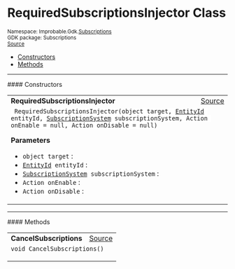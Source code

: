 
# RequiredSubscriptionsInjector Class
<sup>
Namespace: Improbable.Gdk.<a href="{{urlRoot}}/api/subscriptions-index">Subscriptions</a><br/>
GDK package: Subscriptions<br/>
<a href="https://www.github.com/spatialos/gdk-for-unity/blob/0.3.3/workers/unity/Packages/io.improbable.gdk.core/Subscriptions/RequiredSubscriptionsInjector.cs/#L9">Source</a>
<style>
a code {
                    padding: 0em 0.25em!important;
}
code {
                    background-color: #ffffff!important;
}
</style>
</sup>
<nav id="pageToc" class="page-toc"><ul><li><a href="#constructors">Constructors</a>
<li><a href="#methods">Methods</a>
</ul></nav>












</p>
<hr style="width:100%; border-top-color:#d8d8d8" />
#### Constructors


</p>




<table width="100%">
    <tr>
        <td style="border-right:none"><a id="requiredsubscriptionsinjector-object-entityid-subscriptionsystem-action-action"></a><b>RequiredSubscriptionsInjector</b></td>
        <td style="border-left:none; text-align:right"><a href="https://www.github.com/spatialos/gdk-for-unity/blob/0.3.3/workers/unity/Packages/io.improbable.gdk.core/Subscriptions/RequiredSubscriptionsInjector.cs/#L20">Source</a></td>
    </tr>
    <tr>
        <td colspan="2">
<code> RequiredSubscriptionsInjector(object target, <a href="{{urlRoot}}/api/core/entity-id">EntityId</a> entityId, <a href="{{urlRoot}}/api/subscriptions/subscription-system">SubscriptionSystem</a> subscriptionSystem, Action onEnable = null, Action onDisable = null)</code></p>



</p>

<b>Parameters</b>

<ul>
<li><code>object target</code> : </li>
<li><code><a href="{{urlRoot}}/api/core/entity-id">EntityId</a> entityId</code> : </li>
<li><code><a href="{{urlRoot}}/api/subscriptions/subscription-system">SubscriptionSystem</a> subscriptionSystem</code> : </li>
<li><code>Action onEnable</code> : </li>
<li><code>Action onDisable</code> : </li>
</ul>





</td>
    </tr>
</table>




</p>
<hr style="width:100%; border-top-color:#d8d8d8" />
#### Methods


</p>




<table width="100%">
    <tr>
        <td style="border-right:none"><a id="cancelsubscriptions"></a><b>CancelSubscriptions</b></td>
        <td style="border-left:none; text-align:right"><a href="https://www.github.com/spatialos/gdk-for-unity/blob/0.3.3/workers/unity/Packages/io.improbable.gdk.core/Subscriptions/RequiredSubscriptionsInjector.cs/#L40">Source</a></td>
    </tr>
    <tr>
        <td colspan="2">
<code>void CancelSubscriptions()</code></p>






</td>
    </tr>
</table>





